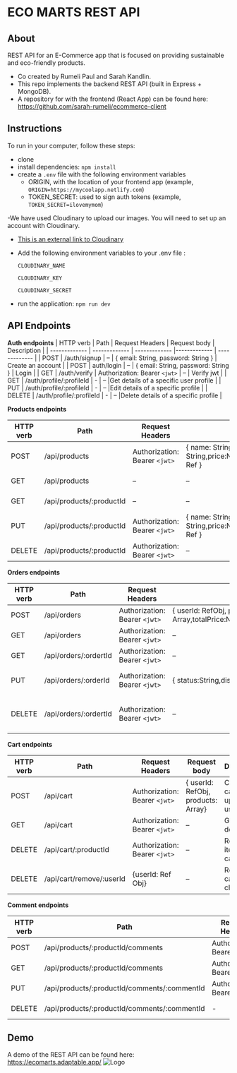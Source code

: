 
# ECO MARTS REST API
## About

REST API for an E-Commerce app that is focused on providing sustainable and eco-friendly products.
- Co created by Rumeli Paul and Sarah Kandlin.
- This repo implements the backend REST API (built in Express + MongoDB).
- A repository for with the frontend (React App) can be found here: https://github.com/sarah-rumeli/ecommerce-client

## Instructions
To run in your computer, follow these steps:
- clone 
- install dependencies: `npm install`
- create a `.env` file with the following environment variables
  - ORIGIN, with the location of your frontend app (example, `ORIGIN=https://mycoolapp.netlify.com`)
  - TOKEN_SECRET: used to sign auth tokens (example, `TOKEN_SECRET=ilovemymom`)

-We have used Cloudinary to upload our images. You will need to set up an account with Cloudinary.
- [This is an external link to Cloudinary](https://cloudinary.com/)
- Add the following environment variables to your .env file :

  `CLOUDINARY_NAME`

  `CLOUDINARY_KEY`

  `CLOUDINARY_SECRET`
- run the application: `npm run dev`
## API Endpoints

**Auth endpoints**
| HTTP verb   | Path | Request Headers | Request body  | Description |
| ------------- | ------------- | ------------- |------------- | ------------- |
| POST  | /auth/signup  | –  | { email: String, password: String }  | Create an account  |
| POST  | auth/login  | –  | { email: String, password: String }  | Login  |
| GET  | /auth/verify  | Authorization: Bearer `<jwt>`  | –  | Verify jwt  |
| GET  | /auth/profile/:profileId  | - | –  |Get details of a specific user profile  |
| PUT  | /auth/profile/:profileId  | - | –  |Edit details of a specific profile  |
| DELETE  | /auth/profile/:profileId  | - | –  |Delete details of a specific profile  |


**Products endpoints**

| HTTP verb   | Path | Request Headers | Request body  | Description |
| ------------- | ------------- | ------------- |------------- | ------------- |
| POST  | /api/products  | Authorization: Bearer `<jwt>`  | { name: String, description: String,price:Number,category:String,img:String,user:Obj Ref }  | Create new product  |
| GET  | /api/products  | –  | –  | Get all projects  |
| GET  | /api/products/:productId  | –  | – | Get product details  |
| PUT  | /api/products/:productId  | Authorization: Bearer `<jwt>`  | { name: String, description: String,price:Number,category:String,img:String,user:Obj Ref }  | Update a product  |
| DELETE  | /api/products/:productId  | Authorization: Bearer `<jwt>`  | – | Delete a product  |

**Orders endpoints**

| HTTP verb   | Path | Request Headers | Request body  | Description |
| ------------- | ------------- | ------------- |------------- | ------------- |
| POST  | /api/orders  | Authorization: Bearer `<jwt>`  | { userId: RefObj, products: Array,totalPrice:Number,notes:String,status:String(enum)}  | Create new order  |
| GET  | /api/orders  | Authorization: Bearer `<jwt>`  | –  | Get all orders  |
| GET  | /api/orders/:ordertId  | Authorization: Bearer `<jwt>`   | – | Get order details  |
| PUT  | /api/orders/:orderId  | Authorization: Bearer `<jwt>`  | { status:String,dispatchDate:Date }  | Edit an order (only for admin) |
| DELETE  | /api/orders/:ordertId  | Authorization: Bearer `<jwt>`  | – | Delete an order(product owner and admin)  |

**Cart endpoints**

| HTTP verb   | Path | Request Headers | Request body  | Description |
| ------------- | ------------- | ------------- |------------- | ------------- |
| POST  | /api/cart  | Authorization: Bearer `<jwt>`  | { userId: RefObj, products: Array} | Create new cart or updates user's cart |
| GET  | /api/cart | Authorization: Bearer `<jwt>`  | –  | Get cart details  |
| DELETE  | /api/cart/:productId  | Authorization: Bearer `<jwt>`  | – | Remove an item from cart |
| DELETE  | /api/cart/remove/:userId  |{userId: Ref Obj}  | – | Remove cart on checkout |


**Comment endpoints**

| HTTP verb   | Path | Request Headers | Request body  | Description |
| ------------- | ------------- | ------------- |------------- | ------------- |
| POST  | /api/products/:productId/comments  | Authorization: Bearer `<jwt>`  | { userId: RefObj, product: Obj Ref,comment:String,rating:Number} | Create new comment |
| GET  | /api/products/:productId/comments | Authorization: Bearer `<jwt>`  | –  | Get all comments  |
|PUT |/api/products/:productId/comments/:commentId  | Authorization: Bearer `<jwt>`  | – | Update comment |
| DELETE  | /api/products/:productId/comments/:commentId  |- | – | Remove comment|

## Demo
A demo of the REST API can be found here: https://ecomarts.adaptable.app/
![Logo](https://res.cloudinary.com/dq4j6xfee/image/upload/v1675413541/ecommerce/gfshw1opf7kvgkc8cjs7.png)

